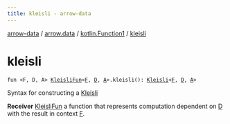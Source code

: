 ```yaml
---
title: kleisli - arrow-data
---
```


[arrow-data](../../index.html) / [arrow.data](../index.html) / [kotlin.Function1](index.html) / [kleisli](./kleisli.html)

# kleisli

`fun <F, D, A> `[`KleisliFun`](../-kleisli-fun.html)`<`[`F`](kleisli.html#F)`, `[`D`](kleisli.html#D)`, `[`A`](kleisli.html#A)`>.kleisli(): `[`Kleisli`](../-kleisli/index.html)`<`[`F`](kleisli.html#F)`, `[`D`](kleisli.html#D)`, `[`A`](kleisli.html#A)`>`

Syntax for constructing a [Kleisli](../-kleisli/index.html)

**Receiver**
[KleisliFun](../-kleisli-fun.html) a function that represents computation dependent on [D](kleisli.html#D) with the result in context [F](kleisli.html#F).

